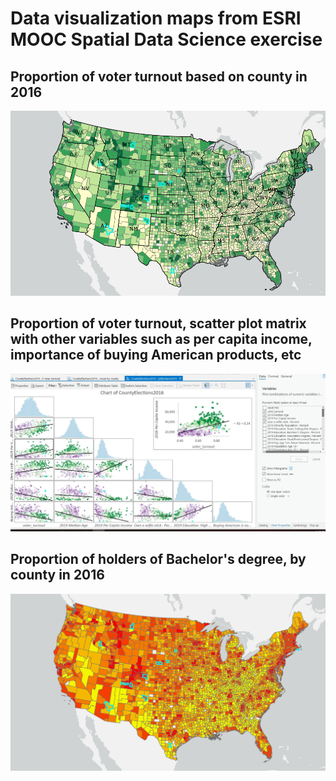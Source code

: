 # Data visualization maps from ESRI MOOC Spatial Data Science exercise
## Proportion of voter turnout based on county in 2016
![alt text](https://github.com/joeybudi/USpresidentialelection2016/blob/main/voter%20turnout%202016.PNG)

## Proportion of voter turnout, scatter plot matrix with other variables such as per capita income, importance of buying American products, etc
![alt text](https://github.com/joeybudi/USpresidentialelection2016/blob/main/Elections_county_scatterplot%20matrix.jpg)

## Proportion of holders of Bachelor's degree, by county in 2016
![alt text](https://github.com/joeybudi/USpresidentialelection2016/blob/main/Bachelors%20degree%20holders.png)
